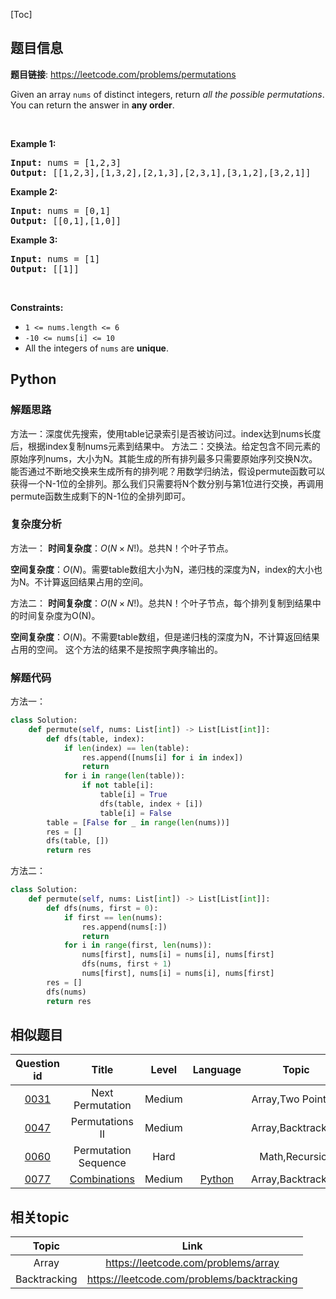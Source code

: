 [Toc]
## 题目信息
**题目链接**: https://leetcode.com/problems/permutations
<p>Given an array <code>nums</code> of distinct integers, return <em>all the possible permutations</em>. You can return the answer in <strong>any order</strong>.</p>

<p>&nbsp;</p>
<p><strong>Example 1:</strong></p>
<pre><strong>Input:</strong> nums = [1,2,3]
<strong>Output:</strong> [[1,2,3],[1,3,2],[2,1,3],[2,3,1],[3,1,2],[3,2,1]]
</pre><p><strong>Example 2:</strong></p>
<pre><strong>Input:</strong> nums = [0,1]
<strong>Output:</strong> [[0,1],[1,0]]
</pre><p><strong>Example 3:</strong></p>
<pre><strong>Input:</strong> nums = [1]
<strong>Output:</strong> [[1]]
</pre>
<p>&nbsp;</p>
<p><strong>Constraints:</strong></p>

<ul>
	<li><code>1 &lt;= nums.length &lt;= 6</code></li>
	<li><code>-10 &lt;= nums[i] &lt;= 10</code></li>
	<li>All the integers of <code>nums</code> are <strong>unique</strong>.</li>
</ul>

## Python
### 解题思路
方法一：深度优先搜索，使用table记录索引是否被访问过。index达到nums长度后，根据index复制nums元素到结果中。
方法二：交换法。给定包含不同元素的原始序列nums，大小为N。其能生成的所有排列最多只需要原始序列交换N次。能否通过不断地交换来生成所有的排列呢？用数学归纳法，假设permute函数可以获得一个N-1位的全排列。那么我们只需要将N个数分别与第1位进行交换，再调用permute函数生成剩下的N-1位的全排列即可。



### 复杂度分析
方法一：
**时间复杂度**：$O(N \times N!)$。总共N！个叶子节点。

**空间复杂度**：$O(N)$。需要table数组大小为N，递归栈的深度为N，index的大小也为N。不计算返回结果占用的空间。

方法二：
**时间复杂度**：$O(N \times N!)$。总共N！个叶子节点，每个排列复制到结果中的时间复杂度为O(N)。

**空间复杂度**：$O(N)$。不需要table数组，但是递归栈的深度为N，不计算返回结果占用的空间。
这个方法的结果不是按照字典序输出的。

### 解题代码
方法一：
```python
class Solution:
    def permute(self, nums: List[int]) -> List[List[int]]:
        def dfs(table, index):
            if len(index) == len(table):
                res.append([nums[i] for i in index])
                return
            for i in range(len(table)):
                if not table[i]:
                    table[i] = True
                    dfs(table, index + [i])
                    table[i] = False
        table = [False for _ in range(len(nums))]
        res = []
        dfs(table, [])
        return res
```
方法二：
```python
class Solution:
    def permute(self, nums: List[int]) -> List[List[int]]:
        def dfs(nums, first = 0):
            if first == len(nums):
                res.append(nums[:])
                return
            for i in range(first, len(nums)):
                nums[first], nums[i] = nums[i], nums[first]
                dfs(nums, first + 1)
                nums[first], nums[i] = nums[i], nums[first]
        res = []
        dfs(nums)
        return res
```
## 相似题目
Question id | Title | Level | Language | Topic | AcRate
:-----------:|:-----:|:-----:|:--------:|:-----:|:------:
[0031](https://leetcode.com/problems/next-permutation) | Next Permutation | Medium |  | Array,Two Pointers | 34.4%
[0047](https://leetcode.com/problems/permutations-ii) | Permutations II | Medium |  | Array,Backtracking | 51.0%
[0060](https://leetcode.com/problems/permutation-sequence) | Permutation Sequence | Hard |  | Math,Recursion | 40.4%
[0077](https://leetcode.com/problems/combinations) | [Combinations](./Notes/Leetcode/0077.Combinations.md) | Medium | [Python](./Codes/Leetcode/Python/0077.Combinations.md) | Array,Backtracking | 59.5%
## 相关topic
Topic | Link
:-----:|:----:
Array | https://leetcode.com/problems/array
Backtracking | https://leetcode.com/problems/backtracking